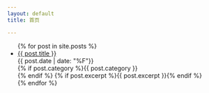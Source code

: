 ```yaml
---
layout: default
title: 首页

---
```


<ul>
	{% for post in site.posts %}
	<li>
		<a href="{{ post.url }}">{{ post.title }}</a><br/>
		{{ post.date | date: "%F"}}<br/>
		{% if post.category %}{{ post.category }}<br/>{% endif %}
		{% if post.excerpt %}{{ post.excerpt }}{% endif %}
	</li>
	{% endfor %}
</ul>

